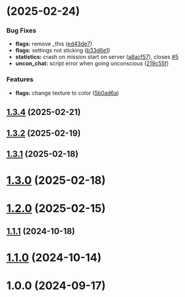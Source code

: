 # [](https://github.com/Chronophylos/DETH_Additions/compare/v1.3.4...v) (2025-02-24)


### Bug Fixes

* **flags:** remove _this ([ed43de7](https://github.com/Chronophylos/DETH_Additions/commit/ed43de7661decc919b49da2a68921f7b95db3f82))
* **flags:** settings not sticking ([b33d6e1](https://github.com/Chronophylos/DETH_Additions/commit/b33d6e1cf1d6f4f49e41ee805d9b904225bd82ef))
* **statistics:** crash on mission start on server ([a8acf57](https://github.com/Chronophylos/DETH_Additions/commit/a8acf572c981af6d749d80921fd614c1bab6d83f)), closes [#5](https://github.com/Chronophylos/DETH_Additions/issues/5)
* **uncon_chat:** script error when going unconscious ([219c55f](https://github.com/Chronophylos/DETH_Additions/commit/219c55f176f972abcbb5718e536a611a9032be89))


### Features

* **flags:** change texture to color ([5b0ad6a](https://github.com/Chronophylos/DETH_Additions/commit/5b0ad6a659a52f3bb2f8dcb2d61010456ed3d5ec))



## [1.3.4](https://github.com/Chronophylos/DETH_Additions/compare/v1.3.2...v1.3.4) (2025-02-21)



## [1.3.2](https://github.com/Chronophylos/DETH_Additions/compare/v1.3.1...v1.3.2) (2025-02-19)



## [1.3.1](https://github.com/Chronophylos/DETH_Additions/compare/v1.3.0...v1.3.1) (2025-02-18)



# [1.3.0](https://github.com/Chronophylos/DETH_Additions/compare/v1.2.0...v1.3.0) (2025-02-18)



# [1.2.0](https://github.com/Chronophylos/DETH_Additions/compare/v1.1.1...v1.2.0) (2025-02-15)



## [1.1.1](https://github.com/Chronophylos/DETH_Additions/compare/v1.1.0...v1.1.1) (2024-10-18)



# [1.1.0](https://github.com/Chronophylos/DETH_Additions/compare/v1.0.0...v1.1.0) (2024-10-14)



# 1.0.0 (2024-09-17)



